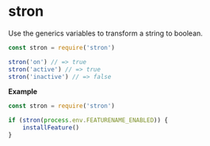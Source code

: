 # stron
Use the generics variables to transform a string to boolean.

```javascript
const stron = require('stron')

stron('on') // => true
stron('active') // => true
stron('inactive') // => false
```

**Example**

```javascript
const stron = require('stron')

if (stron(process.env.FEATURENAME_ENABLED)) {
    installFeature()
}
```
